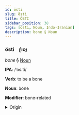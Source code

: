 ```yaml
---
id: östi
slug: östi
title: ÖSTİ
sidebar_position: 38
tags: [östi, Noun, Indo-Iranian]
description: bone § Noun
---
```


### östi&emsp;<span kind="abugida">ɽ́ıcɟ</span>

*bone* **§** [Noun](../../tags/Noun)

**IPA**: /ˈos.ti/

**Verb**: to be a bone

**Noun**: bone

**Modifier**: bone-related

<details>
    <summary>Origin</summary>
    Bengali অস্থি osthi [ˈos.t̪ʰi]<br/>
    <em>Indo-Iranian Language Family</em>
</details>